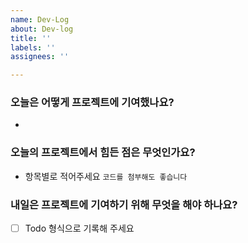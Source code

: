 ```yaml
---
name: Dev-Log
about: Dev-log
title: ''
labels: ''
assignees: ''

---
```


### 오늘은 어떻게 프로젝트에 기여했나요?
*

### 오늘의 프로젝트에서 힘든 점은 무엇인가요?
* 항목별로 적어주세요 
`코드를 첨부해도 좋습니다`

### 내일은 프로젝트에 기여하기 위해 무엇을 해야 하나요?
- [ ] Todo 형식으로 기록해 주세요
